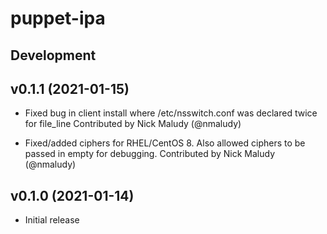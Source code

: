 # puppet-ipa

## Development

## v0.1.1 (2021-01-15)
* Fixed bug in client install where /etc/nsswitch.conf was declared twice for file_line
  Contributed by Nick Maludy (@nmaludy)

* Fixed/added ciphers for RHEL/CentOS 8. Also allowed ciphers to be passed in empty for debugging.
  Contributed by Nick Maludy (@nmaludy)

## v0.1.0 (2021-01-14)
* Initial release
